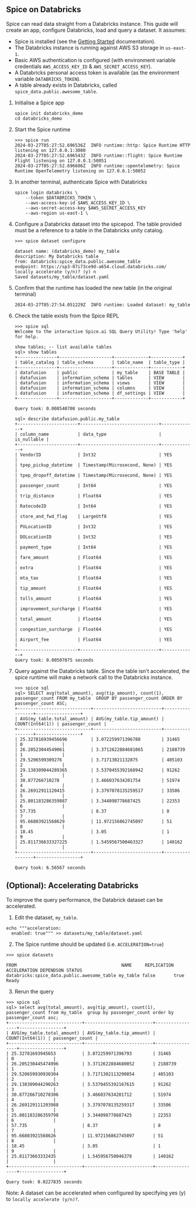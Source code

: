 ## Spice on Databricks

Spice can read data straight from a Databricks instance. This guide will create an app, configure Databricks, load and query a dataset. It assumes:
- Spice is installed (see the [Getting Started](https://docs.spiceai.org/getting-started) documentation).
- The Databricks instance is running against AWS S3 storage in `us-east-1`.
- Basic AWS authentication is configured (with environment variable credentials `AWS_ACCESS_KEY_ID` & `AWS_SECRET_ACCESS_KEY`).
- A Databricks personal access token is available (as the environment variable `DATABRICKS_TOKEN`).
- A table already exists in Databricks, called `spice_data.public.awesome_table`.

1. Initialise a Spice app
    ```shell
    spice init databricks_demo
    cd databricks_demo
    ```

1. Start the Spice runtime
    ```shell
    >>> spice run
    2024-03-27T05:27:52.696536Z  INFO runtime::http: Spice Runtime HTTP listening on 127.0.0.1:3000
    2024-03-27T05:27:52.696543Z  INFO runtime::flight: Spice Runtime Flight listening on 127.0.0.1:50051
    2024-03-27T05:27:52.696606Z  INFO runtime::opentelemetry: Spice Runtime OpenTelemetry listening on 127.0.0.1:50052
    ```

1. In another terminal, authenticate Spice with Databricks
    ```shell
    spice login databricks \
        --token $DATABRICKS_TOKEN \
        --aws-access-key-id $AWS_ACCESS_KEY_ID \
        --aws-secret-access-key $AWS_SECRET_ACCESS_KEY
        --aws-region us-east-1 \
    ``` 

1. Configure a Databricks dataset into the spicepod. The table provided must be a reference to a table in the Databricks unity catalog. 
    ```shell
    >>> spice dataset configure

    dataset name: (databricks_demo) my_table
    description: My Databricks table
    from: databricks:spice_data.public.awesome_table
    endpoint: https://sp3-07i73ce9d-a654.cloud.databricks.com/
    locally accelerate (y/n)? (y) n
    Saved datasets/my_table/dataset.yaml
    ```

1. Confirm that the runtime has loaded the new table (in the original terminal)
    ```shell
    2024-03-27T05:27:54.051229Z  INFO runtime: Loaded dataset: my_table
    ```

1. Check the table exists from the Spice REPL
    ```shell
    >>> spice sql 
    Welcome to the interactive Spice.ai SQL Query Utility! Type 'help' for help.

    show tables; -- list available tables
    sql> show tables
    +---------------+--------------------+-------------+------------+
    | table_catalog | table_schema       | table_name  | table_type |
    +---------------+--------------------+-------------+------------+
    | datafusion    | public             | my_table    | BASE TABLE |
    | datafusion    | information_schema | tables      | VIEW       |
    | datafusion    | information_schema | views       | VIEW       |
    | datafusion    | information_schema | columns     | VIEW       |
    | datafusion    | information_schema | df_settings | VIEW       |
    +---------------+--------------------+-------------+------------+

    Query took: 0.008540708 seconds
    ```


    ```shell 
    sql> describe datafusion.public.my_table
    +-----------------------+------------------------------+-------------+
    | column_name           | data_type                    | is_nullable |
    +-----------------------+------------------------------+-------------+
    | VendorID              | Int32                        | YES         |
    | tpep_pickup_datetime  | Timestamp(Microsecond, None) | YES         |
    | tpep_dropoff_datetime | Timestamp(Microsecond, None) | YES         |
    | passenger_count       | Int64                        | YES         |
    | trip_distance         | Float64                      | YES         |
    | RatecodeID            | Int64                        | YES         |
    | store_and_fwd_flag    | LargeUtf8                    | YES         |
    | PULocationID          | Int32                        | YES         |
    | DOLocationID          | Int32                        | YES         |
    | payment_type          | Int64                        | YES         |
    | fare_amount           | Float64                      | YES         |
    | extra                 | Float64                      | YES         |
    | mta_tax               | Float64                      | YES         |
    | tip_amount            | Float64                      | YES         |
    | tolls_amount          | Float64                      | YES         |
    | improvement_surcharge | Float64                      | YES         |
    | total_amount          | Float64                      | YES         |
    | congestion_surcharge  | Float64                      | YES         |
    | Airport_fee           | Float64                      | YES         |
    +-----------------------+------------------------------+-------------+
    Query took: 0.00507075 seconds
    ```

1. Query against the Databricks table. Since the table isn't accelerated, the spice runtime will make a network call to the Databricks instance.
    ```shell
    >>> spice sql
    sql> SELECT avg(total_amount), avg(tip_amount), count(1), passenger_count FROM my_table  GROUP BY passenger_count ORDER BY passenger_count ASC;
    +----------------------------+--------------------------+-----------------+-----------------+
    | AVG(my_table.total_amount) | AVG(my_table.tip_amount) | COUNT(Int64(1)) | passenger_count |
    +----------------------------+--------------------------+-----------------+-----------------+
    | 25.327816939456696         | 3.072259971396788        | 31465           | 0               |
    | 26.20523044549061          | 3.3712622884681065       | 2188739         | 1               |
    | 29.5206599309276           | 3.71713021132875         | 405103          | 2               |
    | 29.138309044289365         | 3.5370455392168942       | 91262           | 3               |
    | 30.877266710278            | 3.466037634201754        | 51974           | 4               |
    | 26.26912911120415          | 3.3797078135259517       | 33506           | 5               |
    | 25.801183286359887         | 3.344098778687425        | 22353           | 6               |
    | 57.735                     | 8.37                     | 8               | 7               |
    | 95.66803921568629          | 11.972156862745097       | 51              | 8               |
    | 18.45                      | 3.05                     | 1               | 9               |
    | 25.811736633327225         | 1.5459567500463327       | 140162          |                 |
    +----------------------------+--------------------------+-----------------+-----------------+

    Query took: 6.56567 seconds
    ```

## (Optional): Accelerating Databricks
To improve the query performance, the Databrick dataset can be accelerated. 
1. Edit the dataset, `my_table`.
```shell
echo """acceleration:
  enabled: true""" >> datasets/my_table/dataset.yaml
```
2. The Spice runtime should be updated (i.e. `ACCELERATION=true`)
```shell
>>> spice datasets

FROM                                        NAME     REPLICATION ACCELERATION DEPENDSON STATUS
databricks:spice_data.public.awesome_table my_table false       true                   Ready
```
3. Rerun the query
```shell
>>> spice sql 
sql> select avg(total_amount), avg(tip_amount), count(1), passenger_count from my_table  group by passenger_count order by passenger_count asc;
+----------------------------+--------------------------+-----------------+-----------------+
| AVG(my_table.total_amount) | AVG(my_table.tip_amount) | COUNT(Int64(1)) | passenger_count |
+----------------------------+--------------------------+-----------------+-----------------+
| 25.32781693945653          | 3.072259971396793        | 31465           | 0               |
| 26.205230445474996         | 3.3712622884680052       | 2188739         | 1               |
| 29.520659930930304         | 3.7171302113290854       | 405103          | 2               |
| 29.138309044290263         | 3.5370455392167615       | 91262           | 3               |
| 30.877266710278306         | 3.466037634201712        | 51974           | 4               |
| 26.269129111203988         | 3.3797078135259317       | 33506           | 5               |
| 25.801183286359798         | 3.344098778687425        | 22353           | 6               |
| 57.735                     | 8.37                     | 8               | 7               |
| 95.66803921568626          | 11.972156862745097       | 51              | 8               |
| 18.45                      | 3.05                     | 1               | 9               |
| 25.81173663332435          | 1.545956750046378        | 140162          |                 |
+----------------------------+--------------------------+-----------------+-----------------+

Query took: 0.0227835 seconds
```

Note: A dataset can be accelerated when configured by specifying yes (y) to `locally accelerate (y/n)?`.